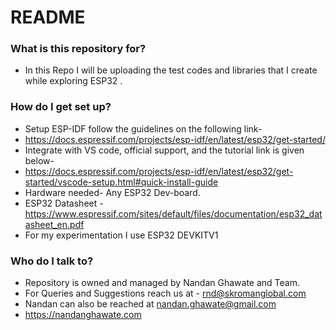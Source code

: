 # README #
### What is this repository for? ###

* In this Repo I will be uploading the test codes and libraries that I create while exploring ESP32 . 

### How do I get set up? ###

* Setup ESP-IDF follow the guidelines on the following link-
* https://docs.espressif.com/projects/esp-idf/en/latest/esp32/get-started/
* Integrate with VS code, official support, and the tutorial link is given below-
* https://docs.espressif.com/projects/esp-idf/en/latest/esp32/get-started/vscode-setup.html#quick-install-guide
* Hardware needed- Any ESP32 Dev-board.
* ESP32 Datasheet - https://www.espressif.com/sites/default/files/documentation/esp32_datasheet_en.pdf
* For my experimentation I use ESP32 DEVKITV1

### Who do I talk to? ###

* Repository is owned and managed by Nandan Ghawate and Team.
* For Queries and Suggestions reach us at - rnd@skromanglobal.com
* Nandan can also be reached at nandan.ghawate@gmail.com
* https://nandanghawate.com